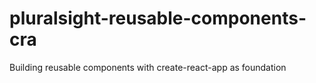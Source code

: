 # pluralsight-reusable-components-cra
Building reusable components with create-react-app as foundation
